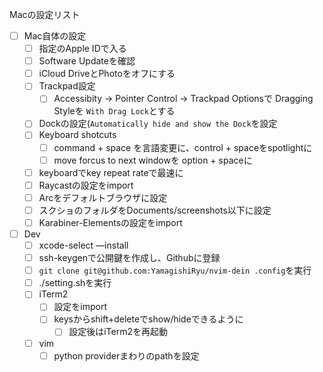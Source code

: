 Macの設定リスト

- [ ] Mac自体の設定
    - [ ] 指定のApple IDで入る
    - [ ] Software Updateを確認
    - [ ] iCloud DriveとPhotoをオフにする
    - [ ] Trackpad設定
        - [ ] Accessibity → Pointer Control → Trackpad Optionsで Dragging Styleを `With Drag Lock`とする
    - [ ] Dockの設定(`Automatically hide and show the Dock`を設定
    - [ ] Keyboard shotcuts 
        - [ ] command + space を言語変更に、control + spaceをspotlightに 
        - [ ] move forcus to next windowを option + spaceに
    - [ ] keyboardでkey repeat rateで最速に
    - [ ] Raycastの設定をimport
    - [ ] Arcをデフォルトブラウザに設定
    - [ ] スクショのフォルダをDocuments/screenshots以下に設定
    - [ ] Karabiner-Elementsの設定をimport
- [ ] Dev
    - [ ] xcode-select —install
    - [ ] ssh-keygenで公開鍵を作成し、Githubに登録
    - [ ] `git clone git@github.com:YamagishiRyu/nvim-dein .config`を実行
    - [ ] ./setting.shを実行
    - [ ] iTerm2
        - [ ] 設定をimport
        - [ ] keysからshift+deleteでshow/hideできるように
            - [ ] 設定後はiTerm2を再起動
    - [ ] vim
        - [ ] python providerまわりのpathを設定
